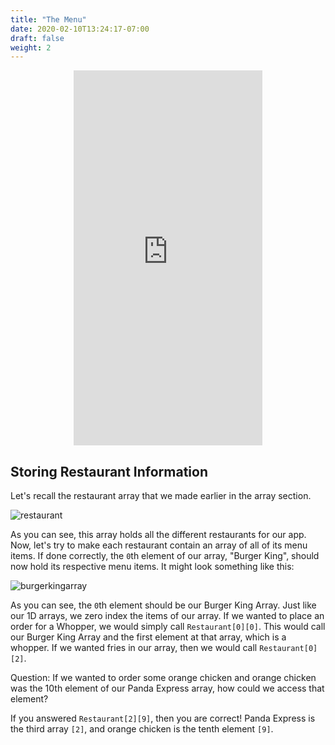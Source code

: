 ```yaml
---
title: "The Menu"
date: 2020-02-10T13:24:17-07:00
draft: false
weight: 2
---
```


<p style="text-align: center;"><iframe width="60%" height="600px" src="https://youtube.com/embed/LelFnKtml8Q" frameborder="0" allow="accelerometer; autoplay; clipboard-write; encrypted-media; gyroscope; picture-in-picture" allowfullscreen></iframe></p>

## Storing Restaurant Information

Let's recall the restaurant array that we made earlier in the array section. 

![restaurant](../../img/restaurant.png)

As you can see, this array holds all the different restaurants for our app. Now, let's try to make each restaurant contain an array of all of its menu items. If done correctly, the `0`th element of our array, "Burger King", should now hold its respective menu items. It might look something like this:

![burgerkingarray](../../img/burgerkingarray.png)

As you can see, the `0`th element should be our Burger King Array. Just like our 1D arrays, we zero index the items of our array. If we wanted to place an order for a Whopper, we would simply call `Restaurant[0][0]`. This would call our Burger King Array and the first element at that array, which is a whopper. If we wanted fries in our array, then we would call `Restaurant[0][2]`. 

Question: If we wanted to order some orange chicken and orange chicken was the 10th element of our Panda Express array, how could we access that element?

If you answered `Restaurant[2][9]`, then you are correct! Panda Express is the third array `[2]`, and orange chicken is the tenth element `[9]`.